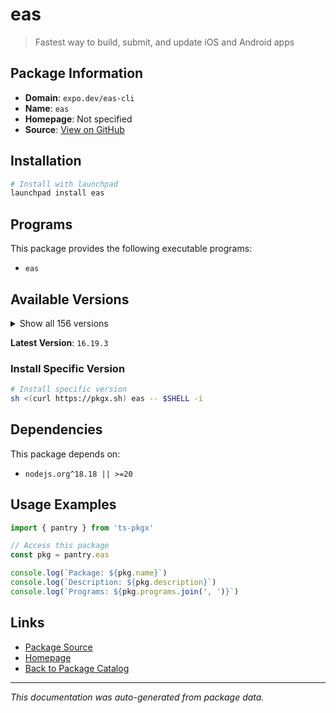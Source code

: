 # eas

> Fastest way to build, submit, and update iOS and Android apps

## Package Information

- **Domain**: `expo.dev/eas-cli`
- **Name**: `eas`
- **Homepage**: Not specified
- **Source**: [View on GitHub](https://github.com/pkgxdev/pantry/tree/main/projects/expo.dev/eas-cli/package.yml)

## Installation

```bash
# Install with launchpad
launchpad install eas
```

## Programs

This package provides the following executable programs:

- `eas`

## Available Versions

<details>
<summary>Show all 156 versions</summary>

- `16.19.3`, `16.19.2`, `16.19.1`, `16.19.0`, `16.18.1`
- `16.18.0`, `16.17.4`, `16.17.3`, `16.17.2`, `16.17.1`
- `16.17.0`, `16.16.0`, `16.15.0`, `16.14.1`, `16.14.0`
- `16.13.4`, `16.13.3`, `16.13.2`, `16.13.1`, `16.13.0`
- `16.12.0`, `16.11.0`, `16.10.1`, `16.10.0`, `16.9.0`
- `16.8.0`, `16.7.2`, `16.7.1`, `16.7.0`, `16.6.2`
- `16.6.1`, `16.6.0`, `16.5.0`, `16.4.2`, `16.4.1`
- `16.4.0`, `16.3.3`, `16.3.2`, `16.3.1`, `16.3.0`
- `16.2.2`, `16.2.1`, `16.2.0`, `16.1.0`, `16.0.1`
- `16.0.0`, `15.0.15`, `15.0.14`, `15.0.13`, `15.0.12`
- `15.0.11`, `15.0.10`, `15.0.9`, `15.0.8`, `15.0.7`
- `15.0.6`, `15.0.5`, `15.0.4`, `15.0.3`, `15.0.2`
- `15.0.1`, `15.0.0`, `14.7.1`, `14.7.0`, `14.6.0`
- `14.5.0`, `14.4.1`, `14.4.0`, `14.3.1`, `14.3.0`
- `14.2.0`, `14.1.0`, `14.0.3`, `14.0.2`, `14.0.1`
- `14.0.0`, `13.4.2`, `13.4.1`, `13.4.0`, `13.3.0`
- `13.2.3`, `13.2.2`, `13.2.1`, `13.2.0`, `13.1.1`
- `13.1.0`, `13.0.1`, `13.0.0`, `12.6.2`, `12.6.1`
- `12.6.0`, `12.5.4`, `12.5.3`, `12.5.2`, `12.5.1`
- `12.5.0`, `12.4.1`, `12.4.0`, `12.3.0`, `12.2.0`
- `12.1.1`, `12.1.0`, `12.0.0`, `11.0.3`, `11.0.2`
- `11.0.1`, `11.0.0`, `10.2.4`, `10.2.3`, `10.2.2`
- `10.2.1`, `10.2.0`, `10.1.1`, `10.1.0`, `10.0.3`
- `10.0.2`, `10.0.1`, `10.0.0`, `9.2.0`, `9.1.0`
- `9.0.10`, `9.0.9`, `9.0.8`, `9.0.7`, `9.0.6`
- `9.0.5`, `9.0.4`, `9.0.3`, `9.0.2`, `9.0.1`
- `9.0.0`, `8.0.0`, `7.8.5`, `7.8.4`, `7.8.3`
- `7.8.2`, `7.8.1`, `7.8.0`, `7.7.0`, `7.6.2`
- `7.6.1`, `7.6.0`, `7.5.0`, `7.4.0`, `7.3.0`
- `7.2.0`, `7.1.3`, `7.1.2`, `7.1.1`, `7.1.0`
- `7.0.0`, `6.1.0`, `6.0.0`, `5.9.3`, `5.9.2`
- `5.9.1`

</details>

**Latest Version**: `16.19.3`

### Install Specific Version

```bash
# Install specific version
sh <(curl https://pkgx.sh) eas -- $SHELL -i
```

## Dependencies

This package depends on:

- `nodejs.org^18.18 || >=20`

## Usage Examples

```typescript
import { pantry } from 'ts-pkgx'

// Access this package
const pkg = pantry.eas

console.log(`Package: ${pkg.name}`)
console.log(`Description: ${pkg.description}`)
console.log(`Programs: ${pkg.programs.join(', ')}`)
```

## Links

- [Package Source](https://github.com/pkgxdev/pantry/tree/main/projects/expo.dev/eas-cli/package.yml)
- [Homepage](#)
- [Back to Package Catalog](../../../package-catalog.md)

---

*This documentation was auto-generated from package data.*
